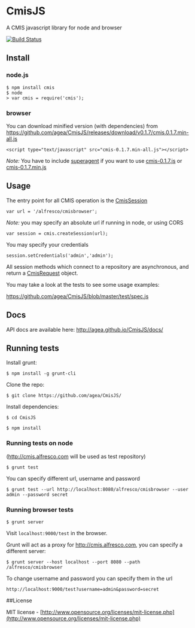 CmisJS
======

A CMIS javascript library for node and browser

[![Build Status](https://travis-ci.org/agea/CmisJS.png?branch=master)](https://travis-ci.org/agea/CmisJS)

## Install

### node.js

    $ npm install cmis
    $ node
    > var cmis = require('cmis');

### browser

You can download minified version (with dependencies) from https://github.com/agea/CmisJS/releases/download/v0.1.7/cmis.0.1.7.min-all.js

	<script type="text/javascript" src="cmis-0.1.7.min-all.js"></script>

*Note:*
You have to include [superagent](http://visionmedia.github.io/) if you want to use [cmis-0.1.7.js](https://github.com/agea/CmisJS/releases/download/v0.1.7/cmis.0.1.7.js) or [cmis-0.1.7.min.js](https://github.com/agea/CmisJS/releases/download/v0.1.1/cmis.0.1.7.min.js)

## Usage

The entry point for all CMIS operation is the [CmisSession](http://agea.github.io/CmisJS/docs/#!/api/CmisSession)

	var url = '/alfresco/cmisbrowser';

*Note:* you may specify an absolute url if running in node, or using CORS

	var session = cmis.createSession(url);

You may specify your credentials

	session.setCredentials('admin','admin');

All session methods which connect to a repository are asynchronous, and return a [CmisRequest](http://agea.github.io/CmisJS/docs/#!/api/CmisRequest) object.

You may take a look at the tests to see some usage examples:

https://github.com/agea/CmisJS/blob/master/test/spec.js

## Docs

API docs are available here: http://agea.github.io/CmisJS/docs/

## Running tests

Install grunt:

    $ npm install -g grunt-cli

Clone the repo:

    $ git clone https://github.com/agea/CmisJS/

Install dependencies:

    $ cd CmisJS

    $ npm install

### Running tests on node

(http://cmis.alfresco.com will be used as test repository)

    $ grunt test

You can specify different url, username and password

    $ grunt test --url http://localhost:8080/alfresco/cmisbrowser --user admin --password secret

### Running browser tests

    $ grunt server

Visit `localhost:9000/test` in the browser.

Grunt will act as a proxy for http://cmis.alfresco.com, you can specify a different server:

	$ grunt server --host localhost --port 8080 --path /alfresco/cmisbrowser

To change username and password you can specify them in the url

	http://localhost:9000/test?username=admin&password=secret

##License

MIT license - [http://www.opensource.org/licenses/mit-license.php](http://www.opensource.org/licenses/mit-license.php)
